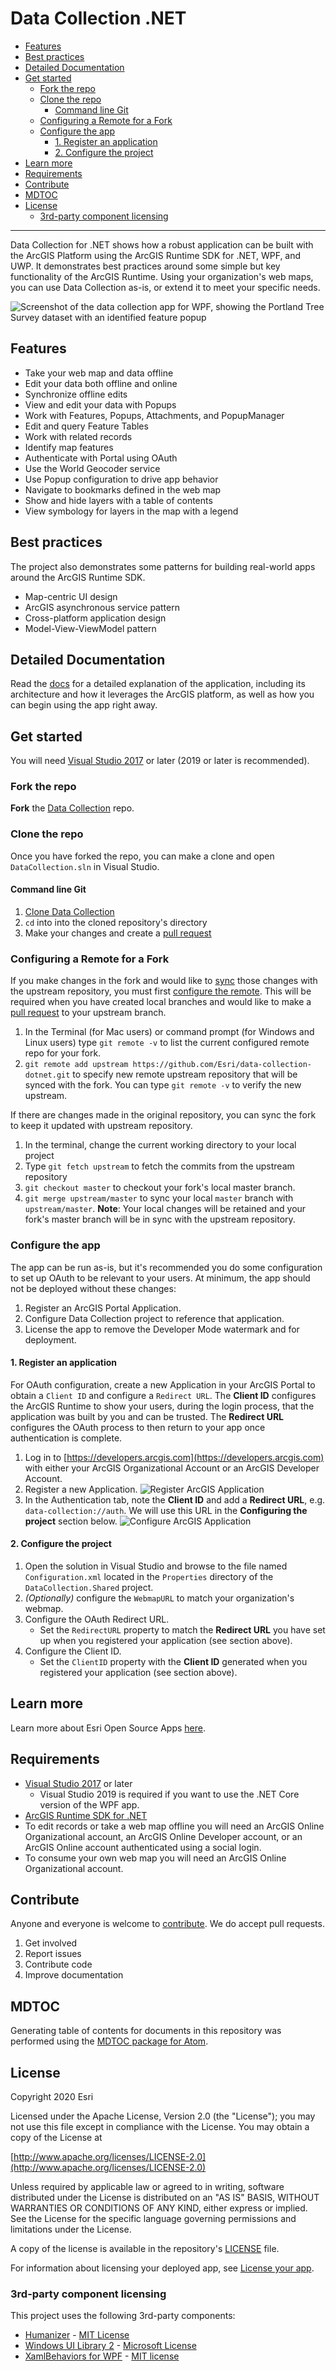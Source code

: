 # Data Collection .NET

<!-- MDTOC maxdepth:6 firsth1:0 numbering:0 flatten:0 bullets:1 updateOnSave:1 -->

- [Features](#features)   
- [Best practices](#best-practices)   
- [Detailed Documentation](#detailed-documentation)   
- [Get started](#get-started)   
   - [Fork the repo](#fork-the-repo)   
   - [Clone the repo](#clone-the-repo)   
      - [Command line Git](#command-line-git)   
   - [Configuring a Remote for a Fork](#configuring-a-remote-for-a-fork)   
   - [Configure the app](#configure-the-app)   
      - [1. Register an application](#1-register-an-application)   
      - [2. Configure the project](#2-configure-the-project)   
- [Learn more](#learn-more)   
- [Requirements](#requirements)   
- [Contribute](#contribute)   
- [MDTOC](#mdtoc)   
- [License](#license)   
   - [3rd-party component licensing](#3rd-party-component-licensing)   

<!-- /MDTOC -->
---

Data Collection for .NET shows how a robust application can be built with the ArcGIS Platform using the ArcGIS Runtime SDK for .NET, WPF, and UWP. It demonstrates best practices around some simple but key functionality of the ArcGIS Runtime. Using your organization's web maps, you can use Data Collection as-is, or extend it to meet your specific needs.

![Screenshot of the data collection app for WPF, showing the Portland Tree Survey dataset with an identified feature popup](docs/images/anatomy-identified-feature.png)

## Features

* Take your web map and data offline
* Edit your data both offline and online
* Synchronize offline edits
* View and edit your data with Popups
* Work with Features, Popups, Attachments, and PopupManager
* Edit and query Feature Tables
* Work with related records
* Identify map features
* Authenticate with Portal using OAuth
* Use the World Geocoder service
* Use Popup configuration to drive app behavior
* Navigate to bookmarks defined in the web map
* Show and hide layers with a table of contents
* View symbology for layers in the map with a legend

## Best practices

The project also demonstrates some patterns for building real-world apps around the ArcGIS Runtime SDK.

* Map-centric UI design
* ArcGIS asynchronous service pattern
* Cross-platform application design
* Model-View-ViewModel pattern

## Detailed Documentation

Read the [docs](./docs/README.md) for a detailed explanation of the application, including its architecture and how it leverages the ArcGIS platform, as well as how you can begin using the app right away.

## Get started

You will need [Visual Studio 2017](https://visualstudio.microsoft.com/downloads/) or later (2019 or later is recommended).

### Fork the repo

**Fork** the [Data Collection](https://github.com/Esri/data-collection-dotnet/fork) repo.

### Clone the repo

Once you have forked the repo, you can make a clone and open `DataCollection.sln` in Visual Studio.

#### Command line Git

1. [Clone Data Collection](https://help.github.com/articles/fork-a-repo/#step-2-create-a-local-clone-of-your-fork)
2. `cd` into into the cloned repository's directory
3. Make your changes and create a [pull request](https://help.github.com/articles/creating-a-pull-request)

### Configuring a Remote for a Fork

If you make changes in the fork and would like to [sync](https://help.github.com/articles/syncing-a-fork/) those changes with the upstream repository, you must first [configure the remote](https://help.github.com/articles/configuring-a-remote-for-a-fork/). This will be required when you have created local branches and would like to make a [pull request](https://help.github.com/articles/creating-a-pull-request) to your upstream branch.

1. In the Terminal (for Mac users) or command prompt (for Windows and Linux users) type `git remote -v` to list the current configured remote repo for your fork.
2. `git remote add upstream https://github.com/Esri/data-collection-dotnet.git` to specify new remote upstream repository that will be synced with the fork. You can type `git remote -v` to verify the new upstream.

If there are changes made in the original repository, you can sync the fork to keep it updated with upstream repository.

1. In the terminal, change the current working directory to your local project
2. Type `git fetch upstream` to fetch the commits from the upstream repository
3. `git checkout master` to checkout your fork's local master branch.
4. `git merge upstream/master` to sync your local `master` branch with `upstream/master`. **Note**: Your local changes will be retained and your fork's master branch will be in sync with the upstream repository.

### Configure the app

The app can be run as-is, but it's recommended you do some configuration to set up OAuth to be relevant to your users. At minimum, the app should not be deployed without these changes:

1. Register an ArcGIS Portal Application.
2. Configure Data Collection project to reference that application.
3. License the app to remove the Developer Mode watermark and for deployment.

#### 1. Register an application

For OAuth configuration, create a new Application in your ArcGIS Portal to obtain a `Client ID` and configure a `Redirect URL`. The **Client ID** configures the ArcGIS Runtime to show your users, during the login process, that the application was built by you and can be trusted. The **Redirect URL** configures the OAuth process to then return to your app once authentication is complete.

1. Log in to [https://developers.arcgis.com](https://developers.arcgis.com) with either your ArcGIS Organizational Account or an ArcGIS Developer Account.
2. Register a new Application. ![Register ArcGIS Application](https://user-images.githubusercontent.com/20545379/48228207-6885e500-e359-11e8-99dd-fe528dc50875.png)
3. In the Authentication tab, note the **Client ID** and add a **Redirect URL**, e.g. `data-collection://auth`. We will use this URL in the **Configuring the project** section below. ![Configure ArcGIS Application](https://user-images.githubusercontent.com/20545379/48228212-6de32f80-e359-11e8-9404-aa50858f7cb3.png)

#### 2. Configure the project

1. Open the solution in Visual Studio and browse to the file named `Configuration.xml` located in the `Properties` directory of the  `DataCollection.Shared` project.
2. _(Optionally)_ configure the `WebmapURL` to match your organization's webmap.
3. Configure the OAuth Redirect URL.
    * Set the `RedirectURL` property to match the **Redirect URL** you have set up when you registered your application (see section above).
4. Configure the Client ID.
    * Set the `ClientID` property with the **Client ID** generated when you registered your application (see section above).

## Learn more

Learn more about Esri Open Source Apps [here](https://developers.arcgis.com/example-apps).

## Requirements

* [Visual Studio 2017](https://visualstudio.microsoft.com/downloads/) or later
  * Visual Studio 2019 is required if you want to use the .NET Core version of the WPF app.
* [ArcGIS Runtime SDK for .NET](https://developers.arcgis.com/downloads/apis-and-sdks?product=net)
* To edit records or take a web map offline you will need an ArcGIS Online Organizational account, an ArcGIS Online Developer account, or an ArcGIS Online account authenticated using a social login.
* To consume your own web map you will need an ArcGIS Online Organizational account.

## Contribute

Anyone and everyone is welcome to [contribute](CONTRIBUTING.md). We do accept pull requests.

1. Get involved
2. Report issues
3. Contribute code
4. Improve documentation

## MDTOC

Generating table of contents for documents in this repository was performed using the [MDTOC package for Atom](https://atom.io/packages/atom-mdtoc).

## License

Copyright 2020 Esri

Licensed under the Apache License, Version 2.0 (the "License"); you may not use this file except in compliance with the License. You may obtain a copy of the License at

[http://www.apache.org/licenses/LICENSE-2.0](http://www.apache.org/licenses/LICENSE-2.0)

Unless required by applicable law or agreed to in writing, software distributed under the License is distributed on an "AS IS" BASIS, WITHOUT WARRANTIES OR CONDITIONS OF ANY KIND, either express or implied. See the License for the specific language governing permissions and limitations under the License.

A copy of the license is available in the repository's [LICENSE](LICENSE) file.

For information about licensing your deployed app, see [License your app](https://developers.arcgis.com/net/latest/wpf/guide/license-your-app.htm).

### 3rd-party component licensing

This project uses the following 3rd-party components:

* [Humanizer](https://github.com/Humanizr/Humanizer) - [MIT License](https://github.com/Humanizr/Humanizer/blob/master/LICENSE)
* [Windows UI Library 2](https://github.com/microsoft/microsoft-ui-xaml) - [Microsoft License](https://www.nuget.org/packages/Microsoft.UI.Xaml/2.3.200213001/license)
* [XamlBehaviors for WPF](https://github.com/Microsoft/XamlBehaviorsWpf) - [MIT license](https://github.com/microsoft/XamlBehaviorsWpf/blob/master/LICENSE)
